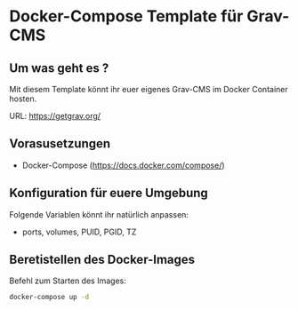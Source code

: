 # Docker-Compose Template für Grav-CMS

## Um was geht es ?

Mit diesem Template könnt ihr euer eigenes Grav-CMS im Docker Container hosten.

URL: https://getgrav.org/

## Vorasusetzungen

- Docker-Compose (https://docs.docker.com/compose/)

## Konfiguration für euere Umgebung

Folgende Variablen könnt ihr natürlich anpassen:

- ports, volumes, PUID, PGID, TZ

## Beretistellen des Docker-Images

Befehl zum Starten des Images:

```sh
docker-compose up -d
```
